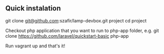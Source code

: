 ## Quick instalation

git clone git@github.com:szafir/lamp-devbox.git project
cd project

Checkout php application that you want to run to php-app folder, e.g. git clone https://github.com/laravel/quickstart-basic php-app

Run vagrant up and that's it!
